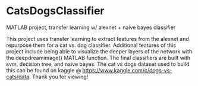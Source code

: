 # CatsDogsClassifier
MATLAB project, transfer learning w/ alexnet + naive bayes classifier

This project uses transfer learning to extract features from the alexnet and repurpose them for a cat vs. dog classifier. Additional features of this project include being able to visualize the deeper layers of the network with the deepdreamimage() MATLAB function. The final classifiers are built with svm, decision tree, and naive bayes. The cat vs dogs dataset used to build this can be found on kaggle @ https://www.kaggle.com/c/dogs-vs-cats/data. Thank you for viewing!
